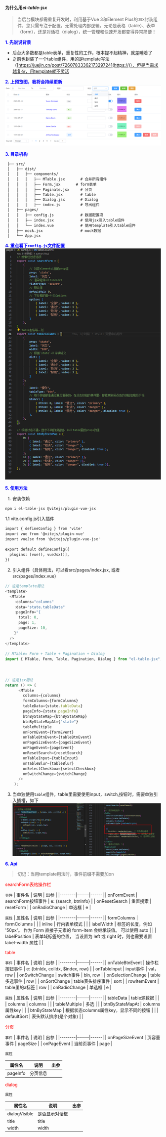 #### 为什么用*el-table-jsx*
>当后台模块都需重复开发时，利用基于Vue 3和Element Plus的`JSX`封装组件，您只需专注于配置，无需处理内部逻辑。无论是表格（table）、表单（form），还是对话框（dialog），统一管理和快速开发都变得异常简便！

**<span style="color:blue;">1. 先说说背景</span>**
   
   - 后台大多数都是table表单，重复性的工作，根本提不起精神，就差睡着了
   - 之前也封装了一个table组件，用的是template写法（[https://juejin.cn/post/7260783336217329724](https://)），但是当需求越复杂，用template就不灵活

**<span style="color:blue;">2. 上预览图，我将会持续更新</span>**
![示例图片](./public/image.png)

**<span style="color:blue;">3. 目录机构</span>**
  ```
   ├── src/
   │   ├── dist/
   │   │   ├── components/          
   │   │   │   ├── MTable.jsx       # 合并所有组件
   │   │   │   ├── Form.jsx       # form表单
   │   │   │   ├── Paginate.jsx     # 分页
   │   │   │   ├── Table.jsx        # table
   │   │   │   ├── Dialog.jsx       # Dialog
   │   │   │   ├── index.js         # 导出组件
   │   ├── pages/
   │   │   ├── config.js            # 数据配置项
   │   │   ├── index.jsx            # 使用jsx引入table组件
   │   │   └── index.vue            # 使用template引入table组件
   │   ├── mock.jsx                 # mock数据
   │   └── App.jsx

  ```
  **<span style="color:blue;">4. 重点看下`config.js`文件配置</span>**
![示例图片](./public/info.png)

**<span style="color:blue;">5. 使用方法</span>**
1. 安装依赖
```js
npm i el-table-jsx @vitejs/plugin-vue-jsx
```

1.1 vite.config.js引入插件

```html
import { defineConfig } from 'vite'
import vue from '@vitejs/plugin-vue'
import vueJsx from '@vitejs/plugin-vue-jsx'

export default defineConfig({
  plugins: [vue(), vueJsx()],
})

```
2. 引入组件（具体用法，可以看src/pages/index.jsx, 或者src/pages/index.vue）
```js
// 这是template用法
<template>
  <MTable
    :columns="columns"
    :data="state.tableData"
    :pageInfo="{
      total: 0,
      page: 1,
      pageSize: 10,
    }"
  />
</template>

// MTable= Form + Table + Pagination + Dialog
import { MTable, Form, Table, Pagination, Dialog } from "el-table-jsx";



// 这是jsx用法
return () => (
      <MTable
        columns={columns}
        formColumns={formColumns}
        tableData={state.tableData}
        pageInfo={state.pageInfo}
        btnByStateMap={btnByStateMap}
        btnByStateMapAt={"state"}
        tableMultiple
        onFormEvent={formEvent}
        onTableBtnEvent={tableBtnEvent}
        onPageSizeEvent={pageSizeEvent}
        onPageEvent={pageEvent}
        onResetSearch={resetSearch}
        onTableInput={tableInput}
        onTableBlur={tableBlur}
        onSelectCheckbox={selectCheckbox}
        onSwitchChange={switchChange}
      />
    );
```
3. 当单独使用`table`组件，table里需要使用input，switch,按钮时，需要单独引入插槽，如下
![示例图片](./public/cc.jpg)


**<span style="color:blue;">6. Api</span>**
>切记：当用template用法时，事件前缀不需要加on

 <span style="color:red;">searchForm表格操作栏</span>

`事件`
| 事件名   | 说明 | 出参 |
|--------|------|------|
| onFormEvent   | searchForm按钮事件   | e: {search, btnInfo}   |
| onResetSearch   | 重置搜索   | resetForm |
| onRadioChange   | 单选框   | e |

`属性`
| 属性名   | 说明 | 出参 |
|--------|------|------|
| formColumns   | formColumns   |  |
| inline   | 行内表单模式   |  |
| labelWidth   | 标签的长度，例如 '50px'。 作为 Form 直接子元素的 form-item 会继承该值。 可以使用 auto   |  |
| labelPosition   | 表单域标签的位置， 当设置为 left 或 right 时，则也需要设置 label-width 属性   |  |

<span style="color:red;">table</span>

`事件`
| 事件名   | 说明 | 出参 |
|--------|------|------|
| onTableBtnEvent   | 操作栏按钮事件   | e: {btnIdx, colIdx, $index, row}   |
| onTableInput   | input事件   | val， row |
| onSwitchChange   | switch事件   | bln, row |
| onSelectionChange   | table多选事件   | row |
| onSortChange   | table表头排序事件   | sort |
| rowItemEvent   | table里的a标签   | row |
| onRadioChange   | 单选框   | e |

`属性`
| 属性名   | 说明 | 出参 |
|--------|------|------|
| tableData   | table源数据   |  |
| columns   | columns   |  |
| tableMultiple   | 多选   |  |
| btnByStateMapAt   |  columns属性key  |  |
| btnByStateMap   | 根据状态columns属性key，显示不同的按钮   |  |
| defaultSort   | 表头默认排序(是个对象)   |  |

<span style="color:red;">分页</span>

`事件`
| 事件名   | 说明 | 出参 |
|--------|------|------|
| onPageSizeEvent   | 页容量事件   | pageSize   |
| onPageEvent   | 当前页事件   | page |

`属性`

| 属性名   | 说明 | 出参 |
|--------|------|------|
| pageInfo   | 分页信息   |  |


<span style="color:red;">dialog</span>


`属性`

| 属性名   | 说明 | 出参 |
|--------|------|------|
| dialogVisible   | 是否显示对话框   |  |
| title   | title   |  |
| width   | width   |  |